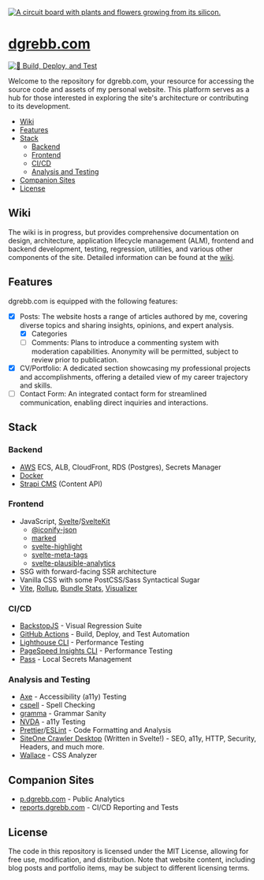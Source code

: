 [![A circuit board with plants and flowers growing from its silicon.](https://user-images.githubusercontent.com/445891/266865099-66b83d03-7f59-4705-8a8b-3647f227d46a.jpg)](https://www.dgrebb.com)

<!-- omit in toc -->
# [dgrebb.com](https://www.dgrebb.com)

[![🚜 Build, Deploy, and Test](https://github.com/dgrebb/dgrebb.com/actions/workflows/bdt-fe.yml/badge.svg)](https://github.com/dgrebb/dgrebb.com/actions/workflows/bdt-fe.yml)

Welcome to the repository for dgrebb.com, your resource for accessing the source code and assets of my personal website. This platform serves as a hub for those interested in exploring the site's architecture or contributing to its development.

- [Wiki](#wiki)
- [Features](#features)
- [Stack](#stack)
  - [Backend](#backend)
  - [Frontend](#frontend)
  - [CI/CD](#cicd)
  - [Analysis and Testing](#analysis-and-testing)
- [Companion Sites](#companion-sites)
- [License](#license)

## Wiki

The wiki is in progress, but provides comprehensive documentation on design, architecture, application lifecycle management (ALM), frontend and backend development, testing, regression, utilities, and various other components of the site. Detailed information can be found at the [wiki](https://github.com/dgrebb/dgrebb.com/wiki).

## Features

dgrebb.com is equipped with the following features:

- [x] Posts: The website hosts a range of articles authored by me, covering diverse topics and sharing insights, opinions, and expert analysis.
  - [x] Categories
  - [ ] Comments: Plans to introduce a commenting system with moderation capabilities. Anonymity will be permitted, subject to review prior to publication.
- [x] CV/Portfolio: A dedicated section showcasing my professional projects and accomplishments, offering a detailed view of my career trajectory and skills.
- [ ] Contact Form: An integrated contact form for streamlined communication, enabling direct inquiries and interactions.

## Stack

### Backend

- [AWS](https://aws.amazon.com/) ECS, ALB, CloudFront, RDS (Postgres), Secrets Manager
- [Docker](https://www.docker.com/)
- [Strapi CMS](https://github.com/strapi/strapi/) (Content API)

### Frontend

- JavaScript, [Svelte](https://github.com/sveltejs/svelte)/[SvelteKit](https://github.com/sveltejs/kit)
  - [@iconify-json](https://github.com/iconify/icon-sets/blob/master/readme.md#iconify-icon-sets-in-json-format)
  - [marked](https://github.com/markedjs/marked)
  - [svelte-highlight](https://github.com/metonym/svelte-highlight)
  - [svelte-meta-tags](https://github.com/oekazuma/svelte-meta-tags)
  - [svelte-plausible-analytics](https://github.com/accuser/svelte-plausible-analytics/)
- SSG with forward-facing SSR architecture
- Vanilla CSS with some PostCSS/Sass Syntactical Sugar
- [Vite](https://vitejs.dev/), [Rollup](https://rollupjs.org/), [Bundle Stats](https://github.com/relative-ci/bundle-stats/tree/master/packages/rollup-plugin), [Visualizer](https://github.com/btd/rollup-plugin-visualizer)

### CI/CD

- [BackstopJS](https://github.com/garris/BackstopJS) - Visual Regression Suite
- [GitHub Actions](https://github.com/features/actions) - Build, Deploy, and Test Automation
- [Lighthouse CLI](https://github.com/GoogleChrome/lighthouse) - Performance Testing
- [PageSpeed Insights CLI](https://github.com/GoogleChromeLabs/psi) - Performance Testing
- [Pass](https://www.passwordstore.org/) - Local Secrets Management

### Analysis and Testing

- [Axe](https://github.com/dequelabs/axe-core) - Accessibility (a11y) Testing
- [cspell](https://cspell.org/) - Spell Checking
- [gramma](https://github.com/caderek/gramma) - Grammar Sanity
- [NVDA](https://www.nvaccess.org/about-nvda/) - a11y Testing
- [Prettier](https://prettier.io/)/[ESLint](https://eslint.org/) - Code Formatting and Analysis
- [SiteOne Crawler Desktop](https://github.com/janreges/siteone-crawler-gui) (Written in Svelte!) - SEO, a11y, HTTP, Security, Headers, and much more.
- [Wallace](https://www.projectwallace.com/) - CSS Analyzer

## Companion Sites

- [p.dgrebb.com](https://p.dgrebb.com/) - Public Analytics
- [reports.dgrebb.com](https://reports.dgrebb.com/) - CI/CD Reporting and Tests

## License

The code in this repository is licensed under the MIT License, allowing for free use, modification, and distribution. Note that website content, including blog posts and portfolio items, may be subject to different licensing terms.